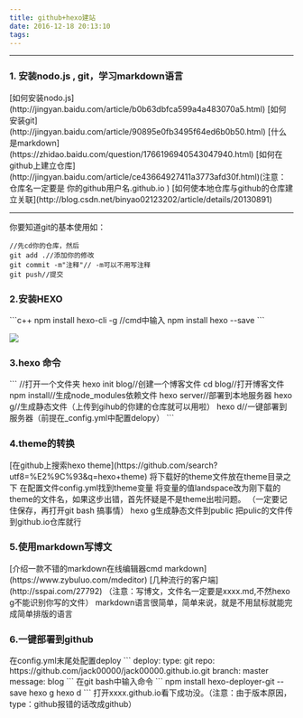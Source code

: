 ```yaml
---
title: github+hexo建站
date: 2016-12-18 20:13:10
tags:
---
```





------

<h3>  1.  安装nodo.js ,  git，学习markdown语言</h3>
[如何安装nodo.js](http://jingyan.baidu.com/article/b0b63dbfca599a4a483070a5.html)       [如何安装git](http://jingyan.baidu.com/article/90895e0fb3495f64ed6b0b50.html)
[什么是markdown](https://zhidao.baidu.com/question/1766196940543047940.html)
[如何在github上建立仓库](http://jingyan.baidu.com/article/ce43664927411a3773afd30f.html)(注意：仓库名一定要是     你的github用户名.github.io    )
[如何使本地仓库与github的仓库建立关联](http://blog.csdn.net/binyao02123202/article/details/20130891)

---
你要知道git的基本使用如：
```
//先cd你的仓库，然后
git add .//添加你的修改
git commit -m"注释"// -m可以不用写注释
git push//提交
```
<h3>2.安装HEXO</h3>
```c++
npm install hexo-cli -g    //cmd中输入
npm install hexo --save
```

![](http://oxz3x2njl.bkt.clouddn.com/2018-03-15_201915.png)

<h3>3.hexo 命令</h3>
```
//打开一个文件夹
hexo init blog//创建一个博客文件
cd blog//打开博客文件
npm install//生成node_modules依赖文件
hexo server//部署到本地服务器
hexo g//生成静态文件（上传到gihub的你建的仓库就可以用啦）
hexo d//一键部署到服务器（前提在_config.yml中配置delopy）
```
<h3>4.theme的转换</h3>
[在github上搜索hexo theme](https://github.com/search?utf8=%E2%9C%93&q=hexo+theme)
将下载好的theme文件放在theme目录之下
在配置文件config.yml找到theme变量
将变量的值landspace改为刚下载的theme的文件名，如果这步出错，首先怀疑是不是theme出啦问题。
（一定要记住保存，再打开git bash 搞事情）
hexo g生成静态文件到public
把pulic的文件传到github.io仓库就行

<h3>5.使用markdown写博文</h3>
[介绍一款不错的markdown在线编辑器cmd markdown](https://www.zybuluo.com/mdeditor)
[几种流行的客户端](http://sspai.com/27792)
（注意：写博文，文件名一定要是xxxx.md,不然hexo g不能识别你写的文件）
markdown语言很简单，简单来说，就是不用鼠标就能完成简单排版的语言

<h3>6.一键部署到github</h3>
在config.yml末尾处配置deploy
```
deploy:
  type: git
  repo: https://github.com/jack00000/jack00000.github.io.git
  branch: master
  message: blog
```
  在git bash中输入命令
```
  npm install hexo-deployer-git --save
  hexo g
  hexo d
```
打开xxxx.github.io看下成功没。（注意：由于版本原因，type：github报错的话改成github）
